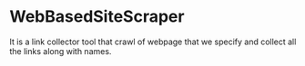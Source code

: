 # WebBasedSiteScraper
It is a link collector tool that crawl of webpage that we specify and collect all the links along with names.
